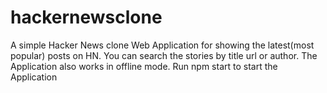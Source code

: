 # hackernewsclone
A simple Hacker News clone Web Application for showing the latest(most popular) posts on HN.
You can search the stories by title url or author.
The Application also works in offline mode.
Run npm start to start the Application
